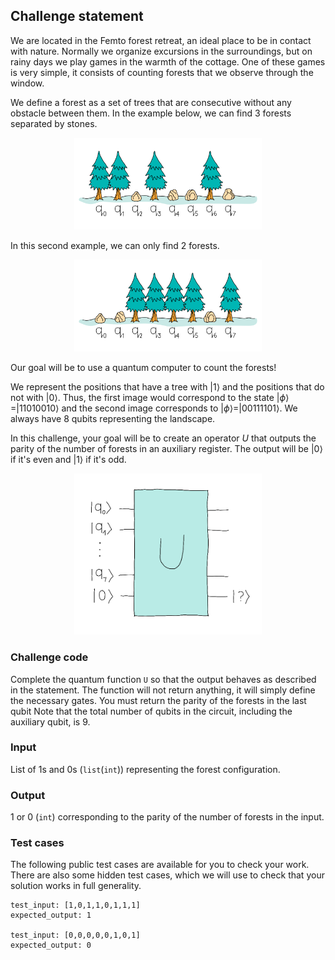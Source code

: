 ## Challenge statement 

We are located in the Femto forest retreat, an ideal place to be in contact with nature. Normally we organize excursions in the surroundings, but on rainy days we play games in the warmth of the cottage. One of these games is very simple, it consists of counting forests that we observe through the window. 

We define a forest as a set of trees that are consecutive without any obstacle between them. In the example below, we can find 3 forests separated by stones.

<center>
<img src="./images/forest_1.png" alt="example with 3 forests" width="300">
</center>

In this second example, we can only find 2 forests.

<center>
<img src="./images/forest_2.png" alt="example with 2 forests" width="300">
</center>

Our goal will be to use a quantum computer to count the forests!

We represent the positions that have a tree with $|1\rangle$ and the positions that do not with $|0\rangle$. Thus, the first image would correspond to the state $|\phi\rangle = |11010010\rangle$ and the second image corresponds to $|\phi\rangle =|00111101\rangle$.
We always have 8 qubits representing the landscape.

In this challenge, your goal will be to create an operator $U$ that outputs the parity of the number of forests in an auxiliary register. The output will be  $\vert 0 \rangle$ if it's even and $\vert 1 \rangle$ if it's odd. 

<center>
<img src="./images/oracle_forest.png" alt="example with 2 forests" width="300">
</center>

### Challenge code

Complete the quantum function `U`  so that the output behaves as described in the statement.
The function will not return anything, it will simply define the necessary gates. You must return the parity of the forests in the last qubit 
Note that the total number of qubits in the circuit, including the auxiliary qubit, is 9.



### Input

List of 1s and 0s (`list`(`int`)) representing the forest configuration.

### Output

1 or 0 (`int`) corresponding to the parity of the number of forests in the input.

### Test cases

The following public test cases are available for you to check your work. There are also some hidden test cases, which we will use to check that your solution works in full generality.

```
test_input: [1,0,1,1,0,1,1,1]
expected_output: 1

test_input: [0,0,0,0,0,1,0,1]
expected_output: 0
```
